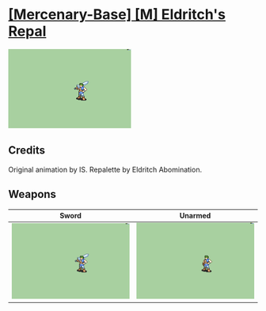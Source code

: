 # [\[Mercenary-Base\] \[M\] Eldritch's Repal](./%5BMercenary-Base%5D%20%5BM%5D%20Eldritch's%20Repal)

<img src="./1.%20Sword/Sword_000.png" alt="[Mercenary-Base] [M] Eldritch's Repal standing" />

## Credits

Original animation by IS.
Repalette by Eldritch Abomination.

## Weapons


|Sword |Unarmed |
|  :---: | :---: |
| <img alt="Sword animation" src="./1.%20Sword/Sword.gif" /> | <img alt="Unarmed animation" src="./8.%20Unarmed/Unarmed.gif" /> |
